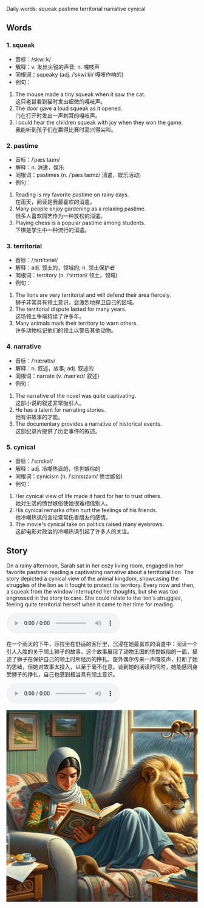 Daily words: squeak pastime territorial narrative cynical

## Words
### 1. squeak
- 音标：/skwiːk/ <span style="cursor: pointer;" onclick="document.getElementById('audio-player-1').play()"><i class="fas fa-volume-up"></i></span>
<audio id="audio-player-1" src="audios/words/squeak.mp3" style="display:none;"></audio>
- 解释：v. 发出尖锐的声音; n. 嘎吱声
- 同根词：squeaky (adj. /ˈskwiːki/ 嘎吱作响的)
- 例句：
1. The mouse made a tiny squeak when it saw the cat.  
这只老鼠看到猫时发出细微的嘎吱声。  
2. The door gave a loud squeak as it opened.  
门在打开时发出一声刺耳的嘎吱声。  
3. I could hear the children squeak with joy when they won the game.  
我能听到孩子们在赢得比赛时高兴得尖叫。

### 2. pastime
- 音标：/ˈpæs taɪm/ <span style="cursor: pointer;" onclick="document.getElementById('audio-player-2').play()"><i class="fas fa-volume-up"></i></span>
<audio id="audio-player-2" src="audios/words/pastime.mp3" style="display:none;"></audio>
- 解释：n. 消遣，娱乐
- 同根词：pastimes (n. /ˈpæs taɪmz/ 消遣，娱乐活动)
- 例句：
1. Reading is my favorite pastime on rainy days.  
在雨天，阅读是我最喜欢的消遣。  
2. Many people enjoy gardening as a relaxing pastime.  
很多人喜欢园艺作为一种放松的消遣。  
3. Playing chess is a popular pastime among students.  
下棋是学生中一种流行的消遣。

### 3. territorial
- 音标：/ˌtɛrɪˈtɔriəl/ <span style="cursor: pointer;" onclick="document.getElementById('audio-player-3').play()"><i class="fas fa-volume-up"></i></span>
<audio id="audio-player-3" src="audios/words/territorial.mp3" style="display:none;"></audio>
- 解释：adj. 领土的，领域的; n. 领土保护者
- 同根词：territory (n. /ˈtɛrɪtɔri/ 领土，领域)
- 例句：
1. The lions are very territorial and will defend their area fiercely.  
狮子非常具有领土意识，会激烈地捍卫自己的区域。  
2. The territorial dispute lasted for many years.  
这场领土争端持续了许多年。  
3. Many animals mark their territory to warn others.  
许多动物标记他们的领土以警告其他动物。

### 4. narrative
- 音标：/ˈnærətɪv/ <span style="cursor: pointer;" onclick="document.getElementById('audio-player-4').play()"><i class="fas fa-volume-up"></i></span>
<audio id="audio-player-4" src="audios/words/narrative.mp3" style="display:none;"></audio>
- 解释：n. 叙述，故事; adj. 叙述的
- 同根词：narrate (v. /nærˈeɪt/ 叙述)
- 例句：
1. The narrative of the novel was quite captivating.  
这部小说的叙述非常吸引人。  
2. He has a talent for narrating stories.  
他有讲故事的才能。  
3. The documentary provides a narrative of historical events.  
这部纪录片提供了历史事件的叙述。

### 5. cynical
- 音标：/ˈsɪnɪkəl/ <span style="cursor: pointer;" onclick="document.getElementById('audio-player-5').play()"><i class="fas fa-volume-up"></i></span>
<audio id="audio-player-5" src="audios/words/cynical.mp3" style="display:none;"></audio>
- 解释：adj. 冷嘲热讽的，愤世嫉俗的
- 同根词：cynicism (n. /ˈsɪnɪsɪzəm/ 愤世嫉俗)
- 例句：
1. Her cynical view of life made it hard for her to trust others.  
她对生活的愤世嫉俗使她很难相信别人。  
2. His cynical remarks often hurt the feelings of his friends.  
他冷嘲热讽的言论常常伤害朋友的感情。  
3. The movie's cynical take on politics raised many eyebrows.  
这部电影对政治的冷嘲热讽引起了许多人的关注。

## Story
On a rainy afternoon, Sarah sat in her cozy living room, engaged in her favorite pastime: reading a captivating narrative about a territorial lion. The story depicted a cynical view of the animal kingdom, showcasing the struggles of the lion as it fought to protect its territory. Every now and then, a squeak from the window interrupted her thoughts, but she was too engrossed in the story to care. She could relate to the lion's struggles, feeling quite territorial herself when it came to her time for reading.

<audio controls>
  <source src="https://files.dwong.top/2024-09-23-english.mp3" type="audio/mpeg">
  你的浏览器不支持音频元素。
</audio>
  

在一个雨天的下午，莎拉坐在舒适的客厅里，沉浸在她最喜欢的消遣中：阅读一个引人入胜的关于领土狮子的故事。这个故事展现了动物王国的愤世嫉俗的一面，描述了狮子在保护自己的领土时所经历的挣扎。窗外偶尔传来一声嘎吱声，打断了她的思绪，但她对故事太投入，以至于毫不在意。谈到她的阅读时间时，她能感同身受狮子的挣扎，自己也感到相当具有领土意识。

<audio controls>
  <source src="https://files.dwong.top/2024-09-23-chinese.mp3" type="audio/mpeg">
  你的浏览器不支持音频元素。
</audio>
  

![story](./images/2024-09-23.png)

